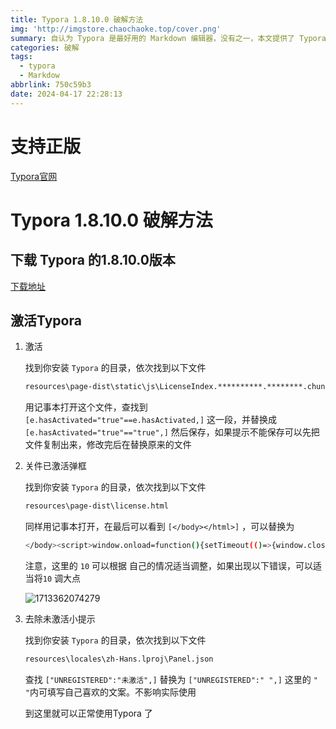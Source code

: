 ```yaml
---
title: Typora 1.8.10.0 破解方法
img: 'http://imgstore.chaochaoke.top/cover.png'
summary: 自认为 Typora 是最好用的 Markdown 编辑器，没有之一，本文提供了 Typora 的破解方法之一，亲测可用，如果大家有能力还是建议支持正版。
categories: 破解
tags:
  - typora
  - Markdow
abbrlink: 750c59b3
date: 2024-04-17 22:28:13
---
```

  
# 支持正版
[Typora官网](https://typora.ymzhxing.cn/index.html?bd_vid=12344903545967331511)

# Typora 1.8.10.0 破解方法

## 下载 Typora 的1.8.10.0版本

[下载地址](https://www.123pan.com/s/gKaeVv-fq6EH.html)

## 激活Typora

1. 激活 

   找到你安装 `Typora`  的目录，依次找到以下文件

   ``` bash
   resources\page-dist\static\js\LicenseIndex.**********.********.chunk.js 
   ```

   用记事本打开这个文件，查找到 `[e.hasActivated="true"==e.hasActivated,]`  这一段，并替换成 `[e.hasActivated="true"=="true",]` 然后保存，如果提示不能保存可以先把文件复制出来，修改完后在替换原来的文件

2. 关件已激活弹框

   找到你安装 `Typora`  的目录，依次找到以下文件

   ``` bash
   resources\page-dist\license.html
   ```

   同样用记事本打开，在最后可以看到 `[</body></html>]` ，可以替换为

   ``` bash
   </body><script>window.onload=function(){setTimeout(()=>{window.close();},10);}</script></html>
   ```

   注意，这里的 `10` 可以根据 自己的情况适当调整，如果出现以下错误，可以适当将`10` 调大点

   ![1713362074279](http://imgstore.chaochaoke.top/1713362074279.png)

3. 去除未激活小提示

   找到你安装 `Typora`  的目录，依次找到以下文件

   ``` bash
   resources\locales\zh-Hans.lproj\Panel.json 
   ```

   查找 `["UNREGISTERED":"未激活",]` 替换为  `["UNREGISTERED":" ",]`  这里的 `" "`内可填写自己喜欢的文案。不影响实际使用

   到这里就可以正常使用Typora 了

   
   
   
